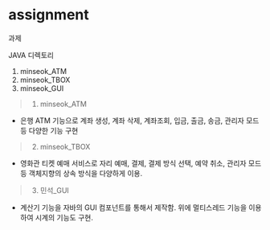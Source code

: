 # assignment

과제

JAVA 디렉토리
1. minseok_ATM
2. minseok_TBOX
3. minseok_GUI


> 1. minseok_ATM
 * 은행 ATM 기능으로 계좌 생성, 계좌 삭제, 계좌조회, 입금, 출금, 송금, 관리자 모드 등 다양한 기능 구현
 
> 2. minseok_TBOX
 * 영화관 티켓 예매 서비스로 자리 예매, 결제, 결제 방식 선택, 예약 취소, 관리자 모드 등 객체지향의 상속 방식을 다양하게 이용.
 
> 3. 민석_GUI
* 계산기 기능을 자바의 GUI 컴포넌트를 통해서 제작함. 위에 멀티스레드 기능을 이용하여 시계의 기능도 구현.
